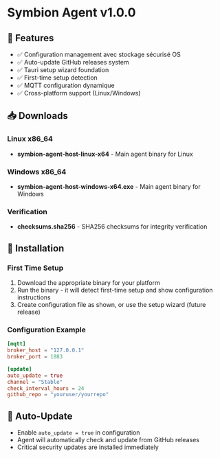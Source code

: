 # Symbion Agent v1.0.0

## 🚀 Features
- ✅ Configuration management avec stockage sécurisé OS
- ✅ Auto-update GitHub releases system
- ✅ Tauri setup wizard foundation  
- ✅ First-time setup detection
- ✅ MQTT configuration dynamique
- ✅ Cross-platform support (Linux/Windows)

## 📥 Downloads

### Linux x86_64
- **symbion-agent-host-linux-x64** - Main agent binary for Linux

### Windows x86_64  
- **symbion-agent-host-windows-x64.exe** - Main agent binary for Windows

### Verification
- **checksums.sha256** - SHA256 checksums for integrity verification

## 🔧 Installation

### First Time Setup
1. Download the appropriate binary for your platform
2. Run the binary - it will detect first-time setup and show configuration instructions
3. Create configuration file as shown, or use the setup wizard (future release)

### Configuration Example
```toml
[mqtt]
broker_host = "127.0.0.1"
broker_port = 1883

[update]
auto_update = true
channel = "Stable"
check_interval_hours = 24
github_repo = "youruser/yourrepo"
```

## 🔄 Auto-Update
- Enable `auto_update = true` in configuration
- Agent will automatically check and update from GitHub releases
- Critical security updates are installed immediately

